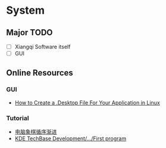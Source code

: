 # System

## Major TODO
- [ ] Xiangqi Software itself
- [ ] GUI

## Online Resources

### GUI
- [How to Create a .Desktop File For Your Application in Linux](https://www.maketecheasier.com/create-desktop-file-linux/)

### Tutorial
- [电脑象棋循序渐进](http://www.xqbase.com/computer/stepbystep1.htm)
- [KDE TechBase Development/.../First program](https://techbase.kde.org/Development/Tutorials/First_program)

